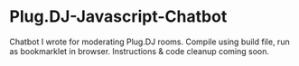 Plug.DJ-Javascript-Chatbot
==========================

Chatbot I wrote for moderating Plug.DJ rooms.  Compile using build file, run as bookmarklet in browser.  Instructions &amp; code cleanup coming soon.